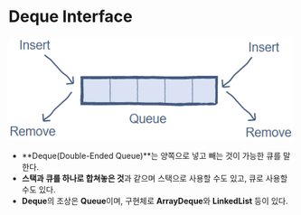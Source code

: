 # Deque Interface

![Untitled](./images/Deque%20Interface/Untitled.png)

- **Deque(Double-Ended Queue)**는 양쪽으로 넣고 빼는 것이 가능한 큐를 말한다.
- **스택과 큐를 하나로 합쳐놓은 것**과 같으며 스택으로 사용할 수도 있고, 큐로 사용할 수도 있다.
- **Deque**의 조상은 **Queue**이며, 구현체로 **ArrayDeque**와 **LinkedList** 등이 있다.